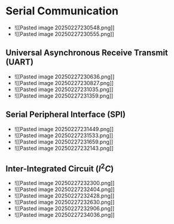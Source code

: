 # Serial Communication
- ![[Pasted image 20250227230548.png]]
- ![[Pasted image 20250227230555.png]]
## Universal Asynchronous Receive Transmit (UART)
- ![[Pasted image 20250227230636.png]]
- ![[Pasted image 20250227230827.png]]
- ![[Pasted image 20250227231035.png]]
- ![[Pasted image 20250227231359.png]]
## Serial Peripheral Interface (SPI)
- ![[Pasted image 20250227231449.png]]
- ![[Pasted image 20250227231533.png]]
- ![[Pasted image 20250227231659.png]]
- ![[Pasted image 20250227232143.png]]
## Inter-Integrated Circuit ($I^2C$)
- ![[Pasted image 20250227232300.png]]
- ![[Pasted image 20250227232404.png]]
- ![[Pasted image 20250227232428.png]]
- ![[Pasted image 20250227232630.png]]
- ![[Pasted image 20250227232906.png]]
- ![[Pasted image 20250227234036.png]]